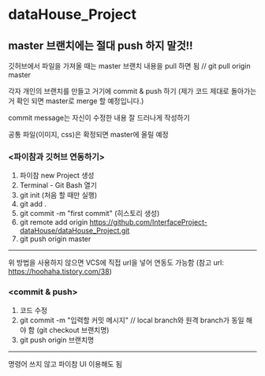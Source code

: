 # dataHouse_Project



## master 브랜치에는 절대 push 하지 말것!!


깃허브에서 파일을 가져올 때는 master 브랜치 내용을 pull 하면 됨  // git pull origin master


각자 개인의 브랜치를 만들고 거기에 commit & push 하기 (제가 코드 제대로 돌아가는 거 확인 되면 master로 merge 할 예정입니다.)

commit message는 자신이 수정한 내용 잘 드러나게 작성하기

공통 파일(이미지, css)은 확정되면 master에 올릴 예정



### <파이참과 깃허브 연동하기>
  1) 파이참 new Project 생성
  2) Terminal - Git Bash 열기
  3) git init (처음 할 때만 실행)
  4) git add . 
  5) git commit -m "first commit" (히스토리 생성)
  6) git remote add origin https://github.com/InterfaceProject-dataHouse/dataHouse_Project.git
  7) git push origin master
  ----------------------------------------------------------------------------------------------
  위 방법을 사용하지 않으면 VCS에 직접 url을 넣어 연동도 가능함 (참고 url: https://hoohaha.tistory.com/38)
  
  
  
  
###  <commit & push>
  1) 코드 수정
  2) git commit -m "입력할 커밋 메시지"   // local branch와 원격 branch가 동일 해야 함 (git checkout 브랜치명)
  3) git push origin 브랜치명
  
  
  
  ---------------------------------------------------------------------
  명령어 쓰지 않고 파이참 UI 이용해도 됨
  
